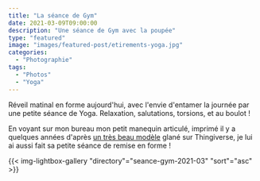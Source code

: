 ```yaml
---
title: "La séance de Gym"
date: 2021-03-09T09:00:00
description: "Une séance de Gym avec la poupée"
type: "featured"
image: "images/featured-post/etirements-yoga.jpg"
categories: 
  - "Photographie"
tags:
  - "Photos"
  - "Yoga"
---
```


Réveil matinal en forme aujourd'hui, avec l'envie d'entamer la journée par une petite séance de Yoga. Relaxation, salutations, torsions, et au boulot !

En voyant sur mon bureau mon petit manequin articulé, imprimé il y a quelques années d'après [un très beau modèle](https://www.thingiverse.com/thing:555242) glané sur Thingiverse, je lui ai aussi fait sa petite séance de remise en forme !

{{< img-lightbox-gallery "directory"="seance-gym-2021-03" "sort"="asc" >}}
